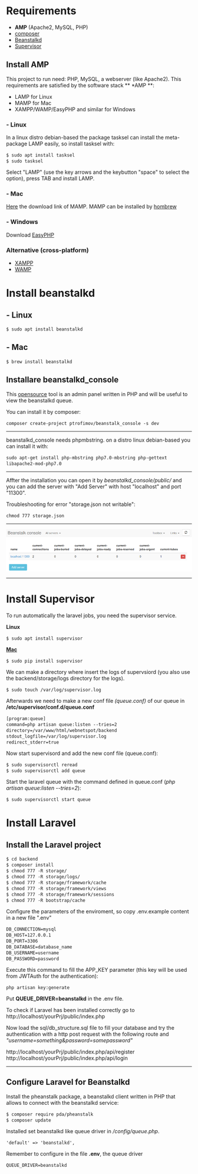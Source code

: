 # Requirements

- **AMP** (Apache2, MySQL, PHP)
- [composer](https://getcomposer.org/doc/00-intro.md)
- [Beanstalkd](#install-beanstalkd)
- [Supervisor](#install-supervisor)


## Install AMP

This project to run need: PHP, MySQL, a webserver (like Apache2).
This requirements are satisfied by the software stack ** \*AMP **:

- LAMP for Linux
- MAMP for Mac
- XAMPP/WAMP/EasyPHP and similar for Windows

### -  Linux

In a linux distro debian-based the package tasksel can install the meta-package LAMP easily, so install tasksel with:
```
$ sudo apt install tasksel
$ sudo tasksel
```

Select "LAMP" (use the key arrows and the keybutton "space" to select the option), press TAB and install LAMP.

### - Mac

[Here](https://www.mamp.info/en/downloads/) the download link of MAMP.
MAMP can be installed by [hombrew](https://gist.github.com/alanthing/4089298)

### - Windows

Download [EasyPHP](http://www.easyphp.org/download.php)

### Alternative (cross-platform)
- [XAMPP](https://www.apachefriends.org/download.html)
- [WAMP](http://www.wampserver.com/en/)

# Install beanstalkd
## - Linux
```
$ sudo apt install beanstalkd
```

## - Mac
```
$ brew install beanstalkd
```

## Installare beanstalkd_console

This [opensource](https://github.com/ptrofimov/beanstalk_console) tool is an admin panel written in PHP and will be useful to view the beanstalkd queue.

You can install it by composer:

```
composer create-project ptrofimov/beanstalk_console -s dev
```

---
beanstalkd_console needs phpmbstring. on a distro linux debian-based you can install it with:

```
sudo apt-get install php-mbstring php7.0-mbstring php-gettext libapache2-mod-php7.0
```

---

Affter the installation you can open it by *beanstalkd_console/public/* and you can add the server with "Add Server" with host "localhost" and port "11300".

Troubleshooting for error  "storage.json not writable":

```
chmod 777 storage.json
```

---

![beanstalkd_console](doc/beanstalkd_console.png)

---

# Install Supervisor

To run automatically the laravel jobs, you need the supervisor service.

**Linux**
```
$ sudo apt install supervisor
```

**[Mac](https://gist.github.com/fadhlirahim/78fefdfdf4b96d9ea9b8)**
```
$ sudo pip install supervisor
```

We can make a directory where insert the logs of supervsiord (you also use the backend/storage/logs directory for the logs).
```
$ sudo touch /var/log/supervisor.log
```

Afterwards we need to make a new conf file *(queue.conf)* of our queue in **/etc/supervisor/conf.d/queue.conf**

```
[program:queue]
command=php artisan queue:listen --tries=2
directory=/var/www/html/webnetspot/backend
stdout_logfile=/var/log/supervisor.log
redirect_stderr=true
```

Now start supervisord and add the new conf file (queue.conf):
```
$ sudo supervisorctl reread
$ sudo supervisorctl add queue
```

Start the laravel queue with the command defined in queue.conf (*php artisan queue:listen --tries=2*):
```
$ sudo supervisorctl start queue
```

# Install Laravel

## Install the Laravel project

```
$ cd backend
$ composer install
$ chmod 777 -R storage/
$ chmod 777 -R storage/logs/
$ chmod 777 -R storage/framework/cache
$ chmod 777 -R storage/framework/views
$ chmod 777 -R storage/framework/sessions
$ chmod 777 -R bootstrap/cache
```

Configure the parameters of the enviroment, so copy .env.example content in a new file ".env"

```
DB_CONNECTION=mysql
DB_HOST=127.0.0.1
DB_PORT=3306
DB_DATABASE=database_name
DB_USERNAME=username
DB_PASSWORD=password
```

Execute this command to fill the APP_KEY parameter (this key will be used from JWTAuth for the authentication):
```
php artisan key:generate
```

Put **QUEUE_DRIVER=beanstalkd** in the .env file.

To check if Laravel has been installed correctly go to http://localhost/yourPrj/public/index.php

Now load the sql/db_structure.sql file to fill your database and try the authentication with a http post request with the following route and *"username=something&password=somepassword"*

http://localhost/yourPrj/public/index.php/api/register
http://localhost/yourPrj/public/index.php/api/login


---

## Configure Laravel for Beanstalkd
Install the pheanstalk package, a beanstalkd client written in PHP that allows to connect with the beanstalkd service:

```
$ composer require pda/pheanstalk
$ composer update
```

Installed set beanstalkd like queue driver in */config/queue.php*.
 
```
'default' => 'beanstalkd',
```

Remember to configure in the file **.env**, the queue driver

```
QUEUE_DRIVER=beanstalkd
```
